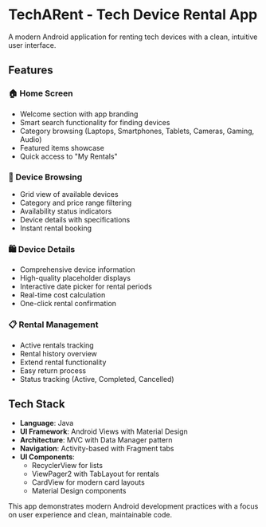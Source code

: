 # TechARent - Tech Device Rental App

A modern Android application for renting tech devices with a clean, intuitive user interface.

## Features

### 🏠 Home Screen
- Welcome section with app branding
- Smart search functionality for finding devices
- Category browsing (Laptops, Smartphones, Tablets, Cameras, Gaming, Audio)
- Featured items showcase
- Quick access to "My Rentals"

### 📱 Device Browsing
- Grid view of available devices
- Category and price range filtering
- Availability status indicators
- Device details with specifications
- Instant rental booking

### 🛍️ Device Details
- Comprehensive device information
- High-quality placeholder displays
- Interactive date picker for rental periods
- Real-time cost calculation
- One-click rental confirmation

### 📋 Rental Management
- Active rentals tracking
- Rental history overview
- Extend rental functionality
- Easy return process
- Status tracking (Active, Completed, Cancelled)

## Tech Stack

- **Language**: Java
- **UI Framework**: Android Views with Material Design
- **Architecture**: MVC with Data Manager pattern
- **Navigation**: Activity-based with Fragment tabs
- **UI Components**: 
  - RecyclerView for lists
  - ViewPager2 with TabLayout for rentals
  - CardView for modern card layouts
  - Material Design components

This app demonstrates modern Android development practices with a focus on user experience and clean, maintainable code.
